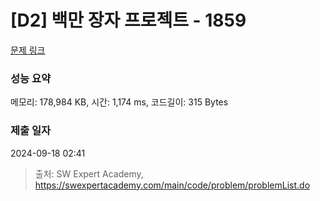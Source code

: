 # [D2] 백만 장자 프로젝트 - 1859 

[문제 링크](https://swexpertacademy.com/main/code/problem/problemDetail.do?contestProbId=AV5LrsUaDxcDFAXc) 

### 성능 요약

메모리: 178,984 KB, 시간: 1,174 ms, 코드길이: 315 Bytes

### 제출 일자

2024-09-18 02:41



> 출처: SW Expert Academy, https://swexpertacademy.com/main/code/problem/problemList.do